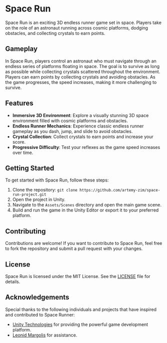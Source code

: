 # Space Run

Space Run is an exciting 3D endless runner game set in space. Players take on the role of an astronaut running across cosmic platforms, dodging obstacles, and collecting crystals to earn points.

## Gameplay

In Space Run, players control an astronaut who must navigate through an endless series of platforms floating in space. The goal is to survive as long as possible while collecting crystals scattered throughout the environment. Players can earn points by collecting crystals and avoiding obstacles. As the game progresses, the speed increases, making it more challenging to survive.

## Features

- **Immersive 3D Environment**: Explore a visually stunning 3D space environment filled with cosmic platforms and obstacles.
- **Endless Runner Mechanics**: Experience classic endless runner gameplay as you dash, jump, and slide to avoid obstacles.
- **Crystal Collection**: Collect crystals to earn points and increase your score.
- **Progressive Difficulty**: Test your reflexes as the game speed increases over time.

## Getting Started

To get started with Space Run, follow these steps:

1. Clone the repository: `git clone https://github.com/artemy-zim/space-run-project.git`
2. Open the project in Unity.
3. Navigate to the `Assets/Scenes` directory and open the main game scene.
4. Build and run the game in the Unity Editor or export it to your preferred platform.

## Contributing

Contributions are welcome! If you want to contribute to Space Run, feel free to fork the repository and submit a pull request with your changes.

## License

Space Run is licensed under the MIT License. See the [LICENSE](LICENSE) file for details.

## Acknowledgements

Special thanks to the following individuals and projects that have inspired and contributed to Space Runner:
- [Unity Technologies](https://unity.com) for providing the powerful game development platform.
- [Leonid Margolis](https://github.com/LeonidMargolis) for assistance.
